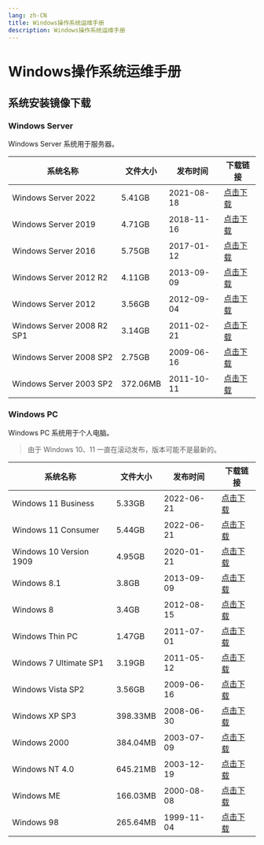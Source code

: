 ```yaml
---
lang: zh-CN
title: Windows操作系统运维手册
description: Windows操作系统运维手册
---
```


# Windows操作系统运维手册

## 系统安装镜像下载

### Windows Server

Windows Server 系统用于服务器。

| 系统名称                       | 文件大小     | 发布时间       | 下载链接                                                                                                                                                                                                                |
|----------------------------|----------|------------|---------------------------------------------------------------------------------------------------------------------------------------------------------------------------------------------------------------------|
| Windows Server 2022        | 5.41GB   | 2021-08-18 | <a href="ed2k://&#124;file&#124;zh-cn_windows_server_2022_x64_dvd_6c73507d.iso&#124;5805221888&#124;8D72A80C08CEFD49AB831C0AD08EE69C&#124;/" target="_blank">点击下载</a>                                               |
| Windows Server 2019        | 4.71GB   | 2018-11-16 | <a href="ed2k://&#124;file&#124;cn_windows_server_2019_x64_dvd_4de40f33.iso&#124;5086887936&#124;7DCDDD6B0C60A0D019B6A93D8F2B6D31&#124;/" target="_blank">点击下载</a>                                                  |
| Windows Server 2016        | 5.75GB   | 2017-01-12 | <a href="ed2k://&#124;file&#124;cn_windows_server_2016_x64_dvd_9718765.iso&#124;6176450560&#124;CF1B73D220F1160DE850D9E1979DBD50&#124;/" target="_blank">点击下载</a>                                                   |
| Windows Server 2012 R2     | 4.11GB   | 2013-09-09 | <a href="ed2k://&#124;file&#124;cn_windows_server_2012_r2_x64_dvd_2707961.iso&#124;4413020160&#124;010CD94AD1F2951567646C99580DD595&#124;/" target="_blank">点击下载</a>                                                |
| Windows Server 2012        | 3.56GB   | 2012-09-04 | <a href="ed2k://&#124;file&#124;cn_windows_server_2012_x64_dvd_915588.iso&#124;3826081792&#124;6A56281311F9FE6973F66CF36E2F50BE&#124;/" target="_blank">点击下载</a>                                                    |
| Windows Server 2008 R2 SP1 | 3.14GB   | 2011-02-21 | <a href="ed2k://&#124;file&#124;cn_windows_server_2008_r2_standard_enterprise_datacenter_and_web_with_sp1_x64_dvd_617598.iso&#124;3368839168&#124;D282F613A80C2F45FF23B79212A3CF67&#124;/" target="_blank">点击下载</a> |
| Windows Server 2008 SP2    | 2.75GB   | 2009-06-16 | <a href="ed2k://&#124;file&#124;cn_windows_server_2008_standard_enterprise_and_datacenter_with_sp2_x64_dvd_x15-41319.iso&#124;2952992768&#124;5F2CA73C9DA296CB05E7C0319F7D0E62&#124;/" target="_blank">点击下载</a>     |
| Windows Server 2003 SP2    | 372.06MB | 2011-10-11 | <a href="ed2k://&#124;file&#124;cn_windows_server_2003_sp2_x86_cd.iso&#124;390135808&#124;4C38E53EF100F80683810CAC1044CA70&#124;/" target="_blank">点击下载</a>                                                         |


### Windows PC

Windows PC 系统用于个人电脑。

> 由于 Windows 10、11 一直在滚动发布，版本可能不是最新的。

| 系统名称                    | 文件大小     | 发布时间       | 下载链接                                                                                                                                                                                                      |
|-------------------------|----------|------------|-----------------------------------------------------------------------------------------------------------------------------------------------------------------------------------------------------------|
| Windows 11 Business     | 5.33GB   | 2022-06-21 | <a href="ed2k://&#124;file&#124;zh-cn_windows_11_business_editions_updated_june_2022_x64_dvd_0b165f6d.iso&#124;5726638080&#124;5BCD33031B86AC693B2CE3C6CF11CB90&#124;/" target="_blank">点击下载</a>          |
| Windows 11 Consumer     | 5.44GB   | 2022-06-21 | <a href="ed2k://&#124;file&#124;zh-cn_windows_11_consumer_editions_updated_june_2022_x64_dvd_feb134e8.iso&#124;5846282240&#124;97A13666AFAA727661829B987C145E2F&#124;/" target="_blank">点击下载</a>          |
| Windows 10 Version 1909 | 4.95GB   | 2020-01-21 | <a href="ed2k://&#124;file&#124;cn_windows_10_business_editions_version_1909_updated_jan_2020_x64_dvd_b3e1f3a6.iso&#124;5311711232&#124;3527D2A9845FF4105F485CC364655B66&#124;/" target="_blank">点击下载</a> |
| Windows 8.1             | 3.8GB    | 2013-09-09 | <a href="ed2k://&#124;file&#124;cn_windows_8_1_x64_dvd_2707237.iso&#124;4076017664&#124;839CBE17F3CE8411E8206B92658A91FA&#124;/" target="_blank">点击下载</a>                                                 |
| Windows 8               | 3.4GB    | 2012-08-15 | <a href="ed2k://&#124;file&#124;cn_windows_8_x64_dvd_915407.iso&#124;3652950016&#124;5C7F8C212BD3A1827866563773A431C2&#124;/" target="_blank">点击下载</a>                                                    |
| Windows Thin PC         | 1.47GB   | 2011-07-01 | <a href="ed2k://&#124;file&#124;en_windows_thin_pc_x86_697681.iso&#124;1576980480&#124;2D0E6A048EB3F314F556B4F0834A95E2&#124;/" target="_blank">点击下载</a>                                                  |
| Windows 7 Ultimate SP1  | 3.19GB   | 2011-05-12 | <a href="ed2k://&#124;file&#124;cn_windows_7_ultimate_with_sp1_x64_dvd_u_677408.iso&#124;3420557312&#124;B58548681854236C7939003B583A8078&#124;/" target="_blank">点击下载</a>                                |
| Windows Vista SP2       | 3.56GB   | 2009-06-16 | <a href="ed2k://&#124;file&#124;cn_windows_vista_with_sp2_x64_dvd_x15-36322.iso&#124;3817512960&#124;3719CEC49ECC2D73FCF7AF152A42049A&#124;/" target="_blank">点击下载</a>                                    |
| Windows XP SP3          | 398.33MB | 2008-06-30 | <a href="ed2k://&#124;file&#124;zh-hans_windows_xp_service_pack_3_x86_cd_x14-60563.iso&#124;417675264&#124;2AAB7F0CD4BE378D9113557B1D24D8D0&#124;/" target="_blank">点击下载</a>                              |
| Windows 2000            | 384.04MB | 2003-07-09 | <a href="ed2k://&#124;file&#124;ZRMPSEL_CN.iso&#124;402690048&#124;00D1BDA0F057EDB8DA0B29CF5E188788&#124;/" target="_blank">点击下载</a>                                                                      |
| Windows NT 4.0          | 645.21MB | 2003-12-19 | <a href="ed2k://&#124;file&#124;sc_winnt_4.0_svr.iso&#124;676548608&#124;3BCB905EB3A6ED9AB685B5701BF94A29&#124;/" target="_blank">点击下载</a>                                                                |
| Windows ME              | 166.03MB | 2000-08-08 | <a href="ed2k://&#124;file&#124;SC_WINME.exe&#124;174098008&#124;EEBAABADCD0162DA9F66F68E91B1B92A&#124;/" target="_blank">点击下载</a>                                                                        |
| Windows 98              | 265.64MB | 1999-11-04 | <a href="ed2k://&#124;file&#124;SC_WIN98SE.exe&#124;278540368&#124;939909E688963174901F822123E55F7E&#124;/" target="_blank">点击下载</a>                                                                      |


